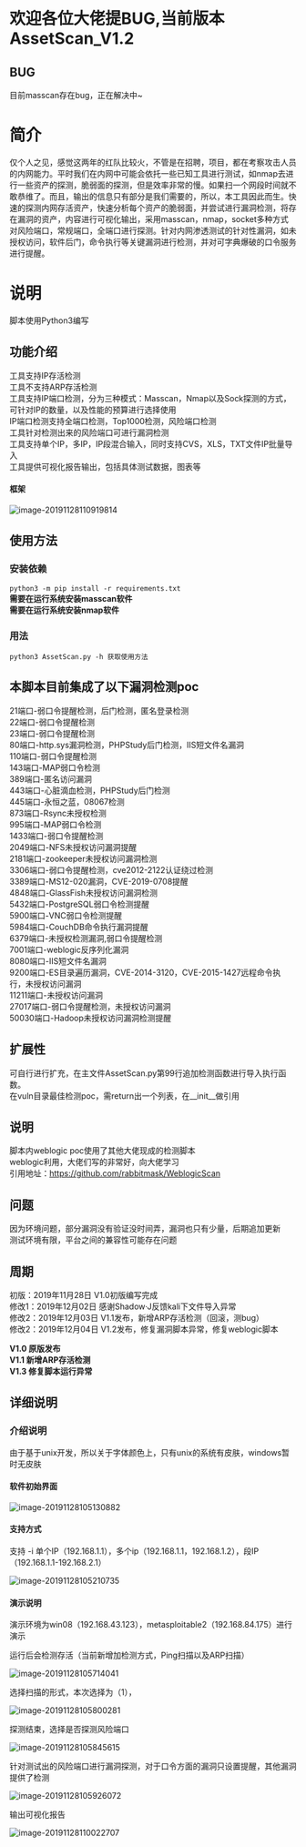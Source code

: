 # 欢迎各位大佬提BUG,当前版本 AssetScan_V1.2

## BUG

目前masscan存在bug，正在解决中~<br>

# 简介

仅个人之见，感觉这两年的红队比较火，不管是在招聘，项目，都在考察攻击人员的内网能力。平时我们在内网中可能会依托一些已知工具进行测试，如nmap去进行一些资产的探测，脆弱面的探测，但是效率非常的慢。如果扫一个网段时间就不敢恭维了。而且，输出的信息只有部分是我们需要的，所以，本工具因此而生。快速的探测内网存活资产，快速分析每个资产的脆弱面，并尝试进行漏洞检测，将存在漏洞的资产，内容进行可视化输出，采用masscan，nmap，socket多种方式对风险端口，常规端口，全端口进行探测。针对内网渗透测试的针对性漏洞，如未授权访问，软件后门，命令执行等关键漏洞进行检测，并对可字典爆破的口令服务进行提醒。

# 说明

脚本使用Python3编写

## 功能介绍

工具支持IP存活检测<br>
工具不支持ARP存活检测<br>
工具支持IP端口检测，分为三种模式：Masscan，Nmap以及Sock探测的方式，可针对IP的数量，以及性能的预算进行选择使用<br>
IP端口检测支持全端口检测，Top1000检测，风险端口检测<br>
工具针对检测出来的风险端口可进行漏洞检测<br>
工具支持单个IP，多IP，IP段混合输入，同时支持CVS，XLS，TXT文件IP批量导入<br>
工具提供可视化报告输出，包括具体测试数据，图表等<br>

#### 框架

![image-20191128110919814](./images/image-20191128110919814.png)

## 使用方法

### 安装依赖
<code>python3 -m pip install -r requirements.txt</code><br>
**需要在运行系统安装masscan软件**<br>
**需要在运行系统安装nmap软件**<br>


### 用法

<code>python3 AssetScan.py -h 获取使用方法<br></code>


## 本脚本目前集成了以下漏洞检测poc

21端口-弱口令提醒检测，后门检测，匿名登录检测<br>22端口-弱口令提醒检测<br>23端口-弱口令提醒检测<br>80端口-http.sys漏洞检测，PHPStudy后门检测，IIS短文件名漏洞<br>110端口-弱口令提醒检测<br>143端口-MAP弱口令检测<br>389端口-匿名访问漏洞<br>443端口-心脏滴血检测，PHPStudy后门检测<br>445端口-永恒之蓝，08067检测<br>873端口-Rsync未授权检测<br>995端口-MAP弱口令检测<br>1433端口-弱口令提醒检测<br>2049端口-NFS未授权访问漏洞提醒<br>2181端口-zookeeper未授权访问漏洞检测<br>3306端口-弱口令提醒检测，cve2012-2122认证绕过检测<br>3389端口-MS12-020漏洞，CVE-2019-0708提醒<br>4848端口-GlassFish未授权访问漏洞检测<br>5432端口-PostgreSQL弱口令检测提醒<br>5900端口-VNC弱口令检测提醒<br>5984端口-CouchDB命令执行漏洞提醒<br>6379端口-未授权检测漏洞,弱口令提醒检测<br>7001端口-weblogic反序列化漏洞<br>8080端口-IIS短文件名漏洞<br>9200端口-ES目录遍历漏洞，CVE-2014-3120，CVE-2015-1427远程命令执行，未授权访问漏洞<br>11211端口-未授权访问漏洞<br>27017端口-弱口令提醒检测，未授权访问漏洞<br>50030端口-Hadoop未授权访问漏洞检测提醒<br>


## 扩展性

可自行进行扩充，在主文件AssetScan.py第99行追加检测函数进行导入执行函数。<br>
在vuln目录最佳检测poc，需return出一个列表，在__init__做引用<br>

## 说明

脚本内weblogic poc使用了其他大佬现成的检测脚本<br>
weblogic利用，大佬们写的非常好，向大佬学习<br>
引用地址：https://github.com/rabbitmask/WeblogicScan<br>


## 问题

因为环境问题，部分漏洞没有验证没时间弄，漏洞也只有少量，后期追加更新<br>
测试环境有限，平台之间的兼容性可能存在问题 <br>

## 周期
初版：2019年11月28日   V1.0初版编写完成<br>
修改1：2019年12月02日  感谢Shadow·J反馈kali下文件导入异常<br>
修改2：2019年12月03日  V1.1发布，新增ARP存活检测（回滚，测bug）<br>
修改2：2019年12月04日  V1.2发布，修复漏洞脚本异常，修复weblogic脚本<br>

**V1.0 原版发布**<br>
**V1.1 新增ARP存活检测**<br>
**V1.3 修复脚本运行异常**<br>

## 详细说明

### 介绍说明

由于基于unix开发，所以关于字体颜色上，只有unix的系统有皮肤，windows暂时无皮肤

#### 软件初始界面

![image-20191128105130882](./images/image-20191128105130882.png)

#### 支持方式

支持 -i 单个IP（192.168.1.1），多个ip（192.168.1.1，192.168.1.2），段IP（192.168.1.1-192.168.2.1）

![image-20191128105210735](./images/image-20191128105210735.png)

#### 演示说明

演示环境为win08（192.168.43.123），metasploitable2（192.168.84.175）进行演示

运行后会检测存活（当前新增加检测方式，Ping扫描以及ARP扫描）

![image-20191128105714041](./images/image-20191128105714041.png)

选择扫描的形式，本次选择为（1），

![image-20191128105800281](./images/image-20191128105800281.png)

探测结束，选择是否探测风险端口

![image-20191128105845615](./images/image-20191128105845615.png)

针对测试出的风险端口进行漏洞探测，对于口令方面的漏洞只设置提醒，其他漏洞提供了检测

![image-20191128105926072](./images/image-20191128105926072.png)

输出可视化报告

![image-20191128110022707](./images/image-20191128110022707.png)
